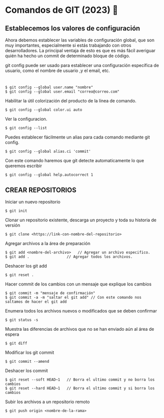 # Comandos de GIT (2023) 🚀

## Establecemos los valores de configuración

Ahora debemos establecer las variables de configuración global, que son muy importantes, especialmente si estás trabajando con otros desarrolladores. La principal ventaja de esto es que es más fácil averiguar quién ha hecho un commit de determinado bloque de código.

git config puede ser usado para establecer una configuración específica de usuario, como el nombre de usuario ,y el email, etc.
#
```
$ git config --global user.name "nombre"          
$ git config --global user.email "correo@correo.com" 
```

Habilitar la útil colorización del producto de la línea de comando.

```
$ git config --global color.ui auto

```
Ver la configuracion.
```
$ git config --list

```
Puedes establecer fácilmente un alias para cada comando mediante git config.
```
$ git config --global alias.ci 'commit'

```
Con este comando haremos que git detecte automaticamente lo que queremos escribir

```
$ git config --global help.autocorrect 1
```

## CREAR REPOSITORIOS

Iniciar un nuevo repositorio

```
$ git init
```

Clonar un repositorio existente, descarga un proyecto y toda su historia de versión

```
$ git clone <https://link-con-nombre-del-repositorio>
```

Agregar archivos a la área de preparación
```
$ git add <nombre-del-archivo>   // Agregar un archivo especifico.
$ git add .                 // Agregar todos los archivos.
```

Deshacer los git add
```
$ git reset .
```

Hacer commit de los cambios con un mensaje que explique los cambios
```
$ git commit -m "mensaje de confirmación"
$ git commit -a -m "saltar el git add" // Con este comando nos saltamos de hacer el git add 
```

Enumera todos los archivos nuevos o modificados que se deben confirmar
```
$ git status -s
```

Muestra las diferencias de archivos que no se han enviado aún al área de espera
```
$ git diff
```

Modificar los git commit
```
$ git commit --amend
```

Deshacer los commit
```
$ git reset --soft HEAD~1   // Borra el ultimo commit y no borra los cambios
$ git reset --hard HEAD~1   // Borra el ultimo commit y si borra los cambios
```

Subir los archivos a un repositorio remoto
```
$ git push origin <nombre-de-la-rama>
```
